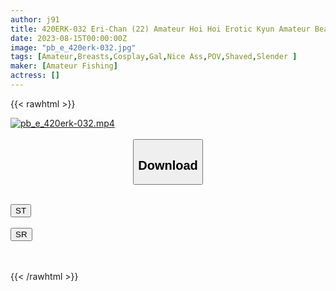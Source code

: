 ```yaml
---
author: j91
title: 420ERK-032 Eri-Chan (22) Amateur Hoi Hoi Erotic Kyun Amateur Beautiful Girl Gal Beautiful Breasts Shaved Fair Fair Cosplay Electric Massager Gonzo (Erika Ozaki)
date: 2023-08-15T00:00:00Z
image: "pb_e_420erk-032.jpg"
tags: [Amateur,Breasts,Cosplay,Gal,Nice Ass,POV,Shaved,Slender ]
maker: [Amateur Fishing]
actress: []
---
```



{{< rawhtml >}}

<div class="video" data-videoid="dvxyVZ8vgaFkv4q">
    <a href="javascript:;">
        <img src="https://my.j91.asia/posts/pb_e_420erk-032/pb_e_420erk-032.jpg" width="WIDTH" height="HEIGHT" alt="pb_e_420erk-032.mp4" loading="lazy">
    </a>
</div>

<script type="text/javascript" src="https://j91.asia/asset/on-demand-st.js"></script>

<br>
  <link rel="stylesheet" href="https://j91.asia/asset/bs5.css">
  
  <center>
  <button class="btn btn-primary" type="button" data-bs-toggle="collapse" data-bs-target=".multi-collapse" aria-expanded="false" aria-controls="multiCollapseExample1 multiCollapseExample2"><h2>Download</h2></button></center>
</p>
<div class="row">
  <div class="col">
    <div class="collapse multi-collapse" id="multiCollapseExample1">
      <div class="card card-body">
	      	      <br>
<div class="buttons">  
<a href="https://streamtape.to/v/dvxyVZ8vgaFkv4q"><button class="btn-hover color-3"><i class="fa fa-download"></i> ST</button></a></div>
    </div>
  </div>
</div>
  <div class="col">
    <div class="collapse multi-collapse" id="multiCollapseExample2">
      <div class="card card-body">
	      <br>
<div class="buttons">
    <a href="https://streamruby.com/u4pa01brogxn"><button class="btn-hover color-9"><i class="fa fa-download"></i> SR</button></a></div>
<br><br>
      </div>
    </div>
  </div>
</div>

{{< /rawhtml >}}